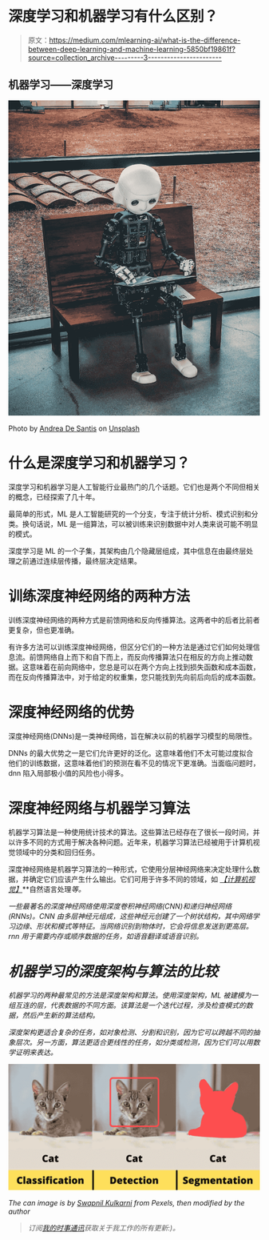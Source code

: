 # 深度学习和机器学习有什么区别？

> 原文：<https://medium.com/mlearning-ai/what-is-the-difference-between-deep-learning-and-machine-learning-5850bf19861f?source=collection_archive---------3----------------------->

## 机器学习——深度学习

![](img/66250a4a63a1f4fc1f9f04b3cb9fdf4e.png)

Photo by [Andrea De Santis](https://unsplash.com/@santesson89?utm_source=medium&utm_medium=referral) on [Unsplash](https://unsplash.com?utm_source=medium&utm_medium=referral)

# 什么是深度学习和机器学习？

深度学习和机器学习是人工智能行业最热门的几个话题。它们也是两个不同但相关的概念，已经探索了几十年。

最简单的形式，ML 是人工智能研究的一个分支，专注于统计分析、模式识别和分类。换句话说，ML 是一组算法，可以被训练来识别数据中对人类来说可能不明显的模式。

深度学习是 ML 的一个子集，其架构由几个隐藏层组成，其中信息在由最终层处理之前通过连续层传播，最终层决定结果。

# 训练深度神经网络的两种方法

训练深度神经网络的两种方式是前馈网络和反向传播算法。这两者中的后者比前者更复杂，但也更准确。

有许多方法可以训练深度神经网络，但区分它们的一种方法是通过它们如何处理信息流。前馈网络自上而下和自下而上，而反向传播算法只在相反的方向上推动数据。这意味着在前向网络中，您总是可以在两个方向上找到损失函数和成本函数，而在反向传播算法中，对于给定的权重集，您只能找到先向前后向后的成本函数。

# 深度神经网络的优势

深度神经网络(DNNs)是一类神经网络，旨在解决以前的机器学习模型的局限性。

DNNs 的最大优势之一是它们允许更好的泛化。这意味着他们不太可能过度拟合他们的训练数据，这意味着他们的预测在看不见的情况下更准确。当面临问题时，dnn 陷入局部极小值的风险也小得多。

# 深度神经网络与机器学习算法

机器学习算法是一种使用统计技术的算法。这些算法已经存在了很长一段时间，并以许多不同的方式用于解决各种问题。近年来，机器学习算法已经被用于计算机视觉领域中的分类和回归任务。

深度神经网络是机器学习算法的一种形式，它使用分层神经网络来决定处理什么数据，并确定它们应该产生什么输出。它们可用于许多不同的领域，如 [*【计算机视觉】*](https://pycad.medium.com/the-ai-technology-behind-computer-vision-e7d7c6821b3b)**自然语言处理*等。*

*一些最著名的深度神经网络使用深度卷积神经网络(CNN)和递归神经网络(RNNs)。CNN 由多层神经元组成，这些神经元创建了一个树状结构，其中网络学习边缘、形状和模式等特征。当网络识别到物体时，它会将信息发送到更高层。rnn 用于需要内存或顺序数据的任务，如语音翻译或语音识别。*

# *机器学习的深度架构与算法的比较*

*机器学习的两种最常见的方法是深度架构和算法。使用深度架构，ML 被建模为一组互连的层，代表数据的不同方面。该算法是一个迭代过程，涉及检查模式的数据，然后产生新的算法结构。*

*深度架构更适合复杂的任务，如对象检测、分割和识别，因为它可以跨越不同的抽象层次。另一方面，算法更适合更线性的任务，如分类或检测，因为它们可以用数学证明来表达。*

*![](img/3541596d29960d27a232fdd7cb2cf6e5.png)*

*The can image is by [Swapnil Kulkarni](https://www.pexels.com/@majjatantu) from Pexels, then modified by the author*

> *订阅[我的时事通讯](https://astounding-teacher-3608.ck.page/136bdb1fbe)获取关于我工作的所有更新:)。*
